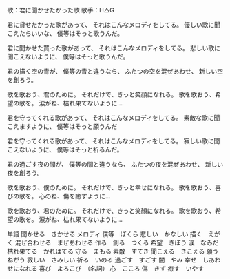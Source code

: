 歌：君に聞かせたかった歌
歌手：H△G

君に貸せたかった歌があって、
それはこんなメロディをしてる。
優しい歌に聞こえたらいいな、
僕等はそっと歌うんだ。

君に聞かせた買った歌があって、
それはこんなメロディをしてる。
悲しい歌に聞こえないように、
僕等はそっと歌うんだ。

君の描く空の青が、
僕等の青と違うなら、
ふたつの空を混ぜあわせ、
新しい空を創ろう。

歌を歌おう、君のために。
それだけで、きっと笑顔になれる。
歌を歌おう、希望の歌を。
涙がね、枯れ果てないように…

君を守ってくれる歌があって、
それはこんなメロディをしてる。
素敵な歌に聞こえますように、
僕等はそっと願うんだ

君を守ってくれる歌があって、
それはこんなメロディをしてる。
寂しい歌に聞こえないように、
僕等はそっと祈るんだ。

君の過ごす夜の闇が、
僕等の闇と違うなら、
ふたつの夜を混ぜあわせ、
新しい夜を創ろう。

歌を歌おう、僕のために。
それだけで、きっと幸せになれる。
歌を歌おう、喜びの歌を。
心のね、傷を癒すように…

歌を歌おう、君のために。
それだけで、きっと笑顔になれる。
歌を歌おう、希望の歌を。
涙がね、枯れ果てないように…

単語
聞かせる　きかせる
メロディ
僕等　ぼくら
悲しい　かなしい
描く　えがく
混ぜ合わせる　まぜあわせる
作る　創る　つくる
希望　きぼう
涙　なみだ
枯れ果てる　かれはてる
守る　まもる
素敵　すてき
聞こえる　きこえる
願う　ねがう
寂しい　さみしい
祈る　いのる
過ごす　すごす
闇　やみ
幸せ　しあわせになれる
喜び　よろこび　（名詞）
心　こころ
傷　きず
癒す　いやす
